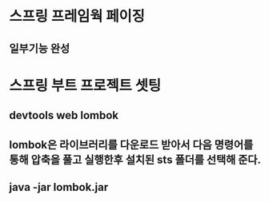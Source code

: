 # 스프링 프레임웍 페이징
## 일부기능 완성

# 스프링 부트 프로젝트 셋팅
## devtools web lombok
## lombok은 라이브러리를 다운로드 받아서 다음 명령어를 통해 압축을 풀고 실행한후 설치된 sts 폴더를 선택해 준다.
## java -jar lombok.jar
